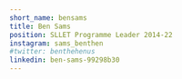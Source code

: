 ```yaml
---
short_name: bensams
title: Ben Sams
position: SLLET Programme Leader 2014-22
instagram: sams_benthen
#twitter: benthehenus
linkedin: ben-sams-99298b30
---
```

